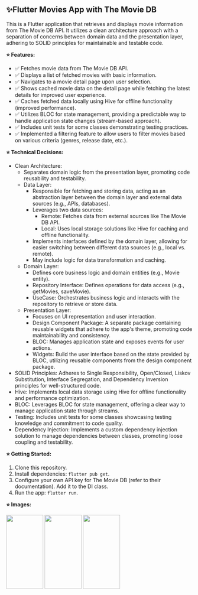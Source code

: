 ##  ✨Flutter Movies App with The Movie DB

This is a Flutter application that retrieves and displays movie information from The Movie DB API. It utilizes a clean architecture approach with a separation of concerns between domain data and the presentation layer, adhering to SOLID principles for maintainable and testable code.

**⭐ Features:**

*  :white_check_mark:  Fetches movie data from The Movie DB API.
*  :white_check_mark:  Displays a list of fetched movies with basic information.
*  :white_check_mark:  Navigates to a movie detail page upon user selection.
*  :white_check_mark:  Shows cached movie data on the detail page while fetching the latest details for improved user experience.
*  :white_check_mark:  Caches fetched data locally using Hive for offline functionality (improved performance).
*  :white_check_mark:  Utilizes BLOC for state management, providing a predictable way to handle application state changes (stream-based approach).
*  :white_check_mark:  Includes unit tests for some classes demonstrating testing practices.
*  :white_check_mark:  Implemented a filtering feature to allow users to filter movies based on various criteria (genres, release date, etc.).


**⭐ Technical Decisions:**

* Clean Architecture:
    * Separates domain logic from the presentation layer, promoting code reusability and testability.
    * Data Layer:
        * Responsible for fetching and storing data, acting as an abstraction layer between the domain layer and external data sources (e.g., APIs, databases).
        * Leverages two data sources:
            * Remote: Fetches data from external sources like The Movie DB API.
            * Local: Uses local storage solutions like Hive for caching and offline functionality.
        * Implements interfaces defined by the domain layer, allowing for easier switching between different data sources (e.g., local vs. remote).
        * May include logic for data transformation and caching.
    * Domain Layer:
        * Defines core business logic and domain entities (e.g., Movie entity).
        * Repository Interface: Defines operations for data access (e.g., getMovies, saveMovie).
        * UseCase: Orchestrates business logic and interacts with the repository to retrieve or store data.
    * Presentation Layer:
        * Focuses on UI representation and user interaction.
        * Design Component Package: A separate package containing reusable widgets that adhere to the app's theme, promoting code maintainability and consistency.
        * BLOC: Manages application state and exposes events for user actions.
        * Widgets: Build the user interface based on the state provided by BLOC, utilizing reusable components from the design component package.
* SOLID Principles: Adheres to Single Responsibility, Open/Closed, Liskov Substitution, Interface Segregation, and Dependency Inversion principles for well-structured code.
* Hive: Implements local data storage using Hive for offline functionality and performance optimization.
* BLOC: Leverages BLOC for state management, offering a clear way to manage application state through streams.
* Testing: Includes unit tests for some classes showcasing testing knowledge and commitment to code quality.
* Dependency Injection: Implements a custom dependency injection solution to manage dependencies between classes, promoting loose coupling and testability.

**⭐ Getting Started:**

1. Clone this repository.
2. Install dependencies: `flutter pub get`.
3. Configure your own API key for The Movie DB (refer to their documentation). Add it to the DI class.
4. Run the app: `flutter run`.

**⭐ Images:**

<img src="[https://your-image-url.type](https://github.com/itaishalom/FlutterMovieApp/assets/9066121/71994f06-97ef-46a4-9cbe-32148e24251f)" width="100" height="200">
<img src="[https://your-image-url.type](https://github.com/itaishalom/FlutterMovieApp/assets/9066121/81f47a54-9309-4d15-b8db-dd04db0cad32)" width="100" height="200">
<img src="[https://your-image-url.type](https://github.com/itaishalom/FlutterMovieApp/assets/9066121/2e5d157a-0f19-4dec-a54c-8a6918775f98)" width="100" height="200">

